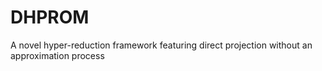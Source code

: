 # DHPROM
A novel hyper-reduction framework featuring direct projection without an approximation process
